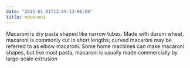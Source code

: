```yaml
---
date: "2015-01-01T13:09:13-06:00"
title: macoroni
---
```


Macaroni is dry pasta shaped like narrow tubes. Made with durum wheat, macaroni is commonly cut in short lengths; curved macaroni may be referred to as elbow macaroni. Some home machines can make macaroni shapes, but like most pasta, macaroni is usually made commercially by large-scale extrusion
